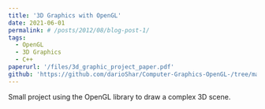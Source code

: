 ```yaml
---
title: '3D Graphics with OpenGL'
date: 2021-06-01
permalink: # /posts/2012/08/blog-post-1/
tags:
  - OpenGL
  - 3D Graphics
  - C++
paperurl: '/files/3d_graphic_project_paper.pdf'
github: 'https://github.com/darioShar/Computer-Graphics-OpenGL-/tree/main'
---
```


Small project using the OpenGL library to draw a complex 3D scene.
